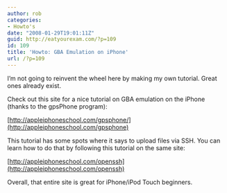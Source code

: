 ```yaml
---
author: rob
categories:
- Howto's
date: "2008-01-29T19:01:11Z"
guid: http://eatyourexam.com/?p=109
id: 109
title: 'Howto: GBA Emulation on iPhone'
url: /?p=109
---
```

I’m not going to reinvent the wheel here by making my own tutorial. Great ones already exist.

Check out this site for a nice tutorial on GBA emulation on the iPhone (thanks to the gpsPhone program):

[http://appleiphoneschool.com/gpsphone/](http://appleiphoneschool.com/gpsphone)

This tutorial has some spots where it says to upload files via SSH. You can learn how to do that by following this tutorial on the same site:

[http://appleiphoneschool.com/openssh](http://appleiphoneschool.com/openssh)

Overall, that entire site is great for iPhone/iPod Touch beginners.